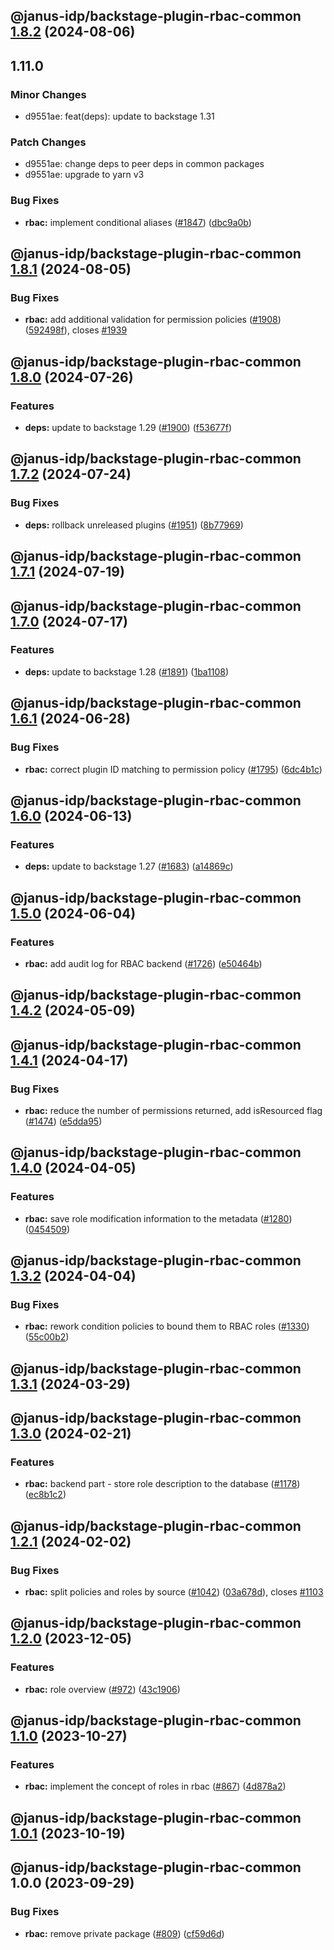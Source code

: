 ## @janus-idp/backstage-plugin-rbac-common [1.8.2](https://github.com/janus-idp/backstage-plugins/compare/@janus-idp/backstage-plugin-rbac-common@1.8.1...@janus-idp/backstage-plugin-rbac-common@1.8.2) (2024-08-06)

## 1.11.0

### Minor Changes

- d9551ae: feat(deps): update to backstage 1.31

### Patch Changes

- d9551ae: change deps to peer deps in common packages
- d9551ae: upgrade to yarn v3

### Bug Fixes

- **rbac:** implement conditional aliases ([#1847](https://github.com/janus-idp/backstage-plugins/issues/1847)) ([dbc9a0b](https://github.com/janus-idp/backstage-plugins/commit/dbc9a0bc92f19a4382e406f83b4889905dc6e33d))

## @janus-idp/backstage-plugin-rbac-common [1.8.1](https://github.com/janus-idp/backstage-plugins/compare/@janus-idp/backstage-plugin-rbac-common@1.8.0...@janus-idp/backstage-plugin-rbac-common@1.8.1) (2024-08-05)

### Bug Fixes

- **rbac:** add additional validation for permission policies ([#1908](https://github.com/janus-idp/backstage-plugins/issues/1908)) ([592498f](https://github.com/janus-idp/backstage-plugins/commit/592498f34a3b605162d3c242184aa6877b0360e8)), closes [#1939](https://github.com/janus-idp/backstage-plugins/issues/1939)

## @janus-idp/backstage-plugin-rbac-common [1.8.0](https://github.com/janus-idp/backstage-plugins/compare/@janus-idp/backstage-plugin-rbac-common@1.7.2...@janus-idp/backstage-plugin-rbac-common@1.8.0) (2024-07-26)

### Features

- **deps:** update to backstage 1.29 ([#1900](https://github.com/janus-idp/backstage-plugins/issues/1900)) ([f53677f](https://github.com/janus-idp/backstage-plugins/commit/f53677fb02d6df43a9de98c43a9f101a6db76802))

## @janus-idp/backstage-plugin-rbac-common [1.7.2](https://github.com/janus-idp/backstage-plugins/compare/@janus-idp/backstage-plugin-rbac-common@1.7.1...@janus-idp/backstage-plugin-rbac-common@1.7.2) (2024-07-24)

### Bug Fixes

- **deps:** rollback unreleased plugins ([#1951](https://github.com/janus-idp/backstage-plugins/issues/1951)) ([8b77969](https://github.com/janus-idp/backstage-plugins/commit/8b779694f02f8125587296305276b84cdfeeaebe))

## @janus-idp/backstage-plugin-rbac-common [1.7.1](https://github.com/janus-idp/backstage-plugins/compare/@janus-idp/backstage-plugin-rbac-common@1.7.0...@janus-idp/backstage-plugin-rbac-common@1.7.1) (2024-07-19)

## @janus-idp/backstage-plugin-rbac-common [1.7.0](https://github.com/janus-idp/backstage-plugins/compare/@janus-idp/backstage-plugin-rbac-common@1.6.1...@janus-idp/backstage-plugin-rbac-common@1.7.0) (2024-07-17)

### Features

- **deps:** update to backstage 1.28 ([#1891](https://github.com/janus-idp/backstage-plugins/issues/1891)) ([1ba1108](https://github.com/janus-idp/backstage-plugins/commit/1ba11088e0de60e90d138944267b83600dc446e5))

## @janus-idp/backstage-plugin-rbac-common [1.6.1](https://github.com/janus-idp/backstage-plugins/compare/@janus-idp/backstage-plugin-rbac-common@1.6.0...@janus-idp/backstage-plugin-rbac-common@1.6.1) (2024-06-28)

### Bug Fixes

- **rbac:** correct plugin ID matching to permission policy ([#1795](https://github.com/janus-idp/backstage-plugins/issues/1795)) ([6dc4b1c](https://github.com/janus-idp/backstage-plugins/commit/6dc4b1c23d22252f394eecd8b795ac15507ecc50))

## @janus-idp/backstage-plugin-rbac-common [1.6.0](https://github.com/janus-idp/backstage-plugins/compare/@janus-idp/backstage-plugin-rbac-common@1.5.0...@janus-idp/backstage-plugin-rbac-common@1.6.0) (2024-06-13)

### Features

- **deps:** update to backstage 1.27 ([#1683](https://github.com/janus-idp/backstage-plugins/issues/1683)) ([a14869c](https://github.com/janus-idp/backstage-plugins/commit/a14869c3f4177049cb8d6552b36c3ffd17e7997d))

## @janus-idp/backstage-plugin-rbac-common [1.5.0](https://github.com/janus-idp/backstage-plugins/compare/@janus-idp/backstage-plugin-rbac-common@1.4.2...@janus-idp/backstage-plugin-rbac-common@1.5.0) (2024-06-04)

### Features

- **rbac:** add audit log for RBAC backend ([#1726](https://github.com/janus-idp/backstage-plugins/issues/1726)) ([e50464b](https://github.com/janus-idp/backstage-plugins/commit/e50464bcb38e9897ddfe208fdeef699e4bfeda3a))

## @janus-idp/backstage-plugin-rbac-common [1.4.2](https://github.com/janus-idp/backstage-plugins/compare/@janus-idp/backstage-plugin-rbac-common@1.4.1...@janus-idp/backstage-plugin-rbac-common@1.4.2) (2024-05-09)

## @janus-idp/backstage-plugin-rbac-common [1.4.1](https://github.com/janus-idp/backstage-plugins/compare/@janus-idp/backstage-plugin-rbac-common@1.4.0...@janus-idp/backstage-plugin-rbac-common@1.4.1) (2024-04-17)

### Bug Fixes

- **rbac:** reduce the number of permissions returned, add isResourced flag ([#1474](https://github.com/janus-idp/backstage-plugins/issues/1474)) ([e5dda95](https://github.com/janus-idp/backstage-plugins/commit/e5dda95bfc87d1d5d404726cbbe05c8bfdb73845))

## @janus-idp/backstage-plugin-rbac-common [1.4.0](https://github.com/janus-idp/backstage-plugins/compare/@janus-idp/backstage-plugin-rbac-common@1.3.2...@janus-idp/backstage-plugin-rbac-common@1.4.0) (2024-04-05)

### Features

- **rbac:** save role modification information to the metadata ([#1280](https://github.com/janus-idp/backstage-plugins/issues/1280)) ([0454509](https://github.com/janus-idp/backstage-plugins/commit/0454509e41db2ae332d1b2bf8f72d34241483efd))

## @janus-idp/backstage-plugin-rbac-common [1.3.2](https://github.com/janus-idp/backstage-plugins/compare/@janus-idp/backstage-plugin-rbac-common@1.3.1...@janus-idp/backstage-plugin-rbac-common@1.3.2) (2024-04-04)

### Bug Fixes

- **rbac:** rework condition policies to bound them to RBAC roles ([#1330](https://github.com/janus-idp/backstage-plugins/issues/1330)) ([55c00b2](https://github.com/janus-idp/backstage-plugins/commit/55c00b21b27b449cb0e5100c7b64a6ae742536ac))

## @janus-idp/backstage-plugin-rbac-common [1.3.1](https://github.com/janus-idp/backstage-plugins/compare/@janus-idp/backstage-plugin-rbac-common@1.3.0...@janus-idp/backstage-plugin-rbac-common@1.3.1) (2024-03-29)

## @janus-idp/backstage-plugin-rbac-common [1.3.0](https://github.com/janus-idp/backstage-plugins/compare/@janus-idp/backstage-plugin-rbac-common@1.2.1...@janus-idp/backstage-plugin-rbac-common@1.3.0) (2024-02-21)

### Features

- **rbac:** backend part - store role description to the database ([#1178](https://github.com/janus-idp/backstage-plugins/issues/1178)) ([ec8b1c2](https://github.com/janus-idp/backstage-plugins/commit/ec8b1c27cce5c36997f84a068dc4cc5cc542f428))

## @janus-idp/backstage-plugin-rbac-common [1.2.1](https://github.com/janus-idp/backstage-plugins/compare/@janus-idp/backstage-plugin-rbac-common@1.2.0...@janus-idp/backstage-plugin-rbac-common@1.2.1) (2024-02-02)

### Bug Fixes

- **rbac:** split policies and roles by source ([#1042](https://github.com/janus-idp/backstage-plugins/issues/1042)) ([03a678d](https://github.com/janus-idp/backstage-plugins/commit/03a678d96deeb1d42448e94ac95d735e61393a40)), closes [#1103](https://github.com/janus-idp/backstage-plugins/issues/1103)

## @janus-idp/backstage-plugin-rbac-common [1.2.0](https://github.com/janus-idp/backstage-plugins/compare/@janus-idp/backstage-plugin-rbac-common@1.1.0...@janus-idp/backstage-plugin-rbac-common@1.2.0) (2023-12-05)

### Features

- **rbac:** role overview ([#972](https://github.com/janus-idp/backstage-plugins/issues/972)) ([43c1906](https://github.com/janus-idp/backstage-plugins/commit/43c19064e9477a5449ff5d56b00efe27cf640c27))

## @janus-idp/backstage-plugin-rbac-common [1.1.0](https://github.com/janus-idp/backstage-plugins/compare/@janus-idp/backstage-plugin-rbac-common@1.0.1...@janus-idp/backstage-plugin-rbac-common@1.1.0) (2023-10-27)

### Features

- **rbac:** implement the concept of roles in rbac ([#867](https://github.com/janus-idp/backstage-plugins/issues/867)) ([4d878a2](https://github.com/janus-idp/backstage-plugins/commit/4d878a29babd86bd7896d69e6b2b63392b6e6cc8))

## @janus-idp/backstage-plugin-rbac-common [1.0.1](https://github.com/janus-idp/backstage-plugins/compare/@janus-idp/backstage-plugin-rbac-common@1.0.0...@janus-idp/backstage-plugin-rbac-common@1.0.1) (2023-10-19)

## @janus-idp/backstage-plugin-rbac-common 1.0.0 (2023-09-29)

### Bug Fixes

- **rbac:** remove private package ([#809](https://github.com/janus-idp/backstage-plugins/issues/809)) ([cf59d6d](https://github.com/janus-idp/backstage-plugins/commit/cf59d6d1c5a65363a7ccdd7490d3148d665e7d46))
